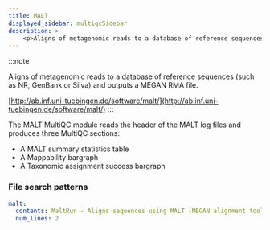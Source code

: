 ```yaml
---
title: MALT
displayed_sidebar: multiqcSidebar
description: >
    <p>Aligns of metagenomic reads to a database of reference sequences (such as NR, GenBank or Silva) and outputs a MEGAN RMA file.</p>
---
```


<!--
~~~~~ DO NOT EDIT ~~~~~
This file is autogenerated from the MultiQC module python docstring.
Do not edit the markdown, it will be overwritten.

File path for the source of this content: multiqc/modules/malt/malt.py
~~~~~~~~~~~~~~~~~~~~~~~
-->

:::note
<p>Aligns of metagenomic reads to a database of reference sequences (such as NR, GenBank or Silva) and outputs a MEGAN RMA file.</p>

[http://ab.inf.uni-tuebingen.de/software/malt/](http://ab.inf.uni-tuebingen.de/software/malt/)
:::

The MALT MultiQC module reads the header of the MALT log files and produces three MultiQC sections:

- A MALT summary statistics table
- A Mappability bargraph
- A Taxonomic assignment success bargraph

### File search patterns

```yaml
malt:
  contents: MaltRun - Aligns sequences using MALT (MEGAN alignment tool)
  num_lines: 2
```
    